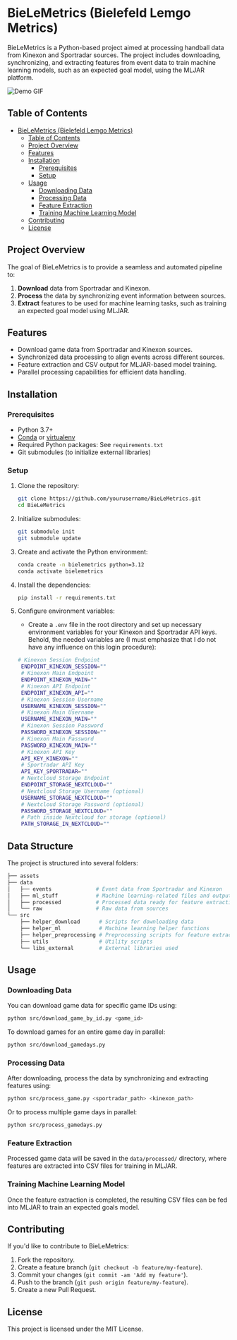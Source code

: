
# BieLeMetrics (Bielefeld Lemgo Metrics)

BieLeMetrics is a Python-based project aimed at processing handball data from Kinexon and Sportradar sources. The project includes downloading, synchronizing, and extracting features from event data to train machine learning models, such as an expected goal model, using the MLJAR platform.

![Demo GIF](./assets/events/videos/demo.gif)


## Table of Contents
- [BieLeMetrics (Bielefeld Lemgo Metrics)](#bielemetrics-bielefeld-lemgo-metrics)
  - [Table of Contents](#table-of-contents)
  - [Project Overview](#project-overview)
  - [Features](#features)
  - [Installation](#installation)
    - [Prerequisites](#prerequisites)
    - [Setup](#setup)
  - [Usage](#usage)
    - [Downloading Data](#downloading-data)
    - [Processing Data](#processing-data)
    - [Feature Extraction](#feature-extraction)
    - [Training Machine Learning Model](#training-machine-learning-model)
  - [Contributing](#contributing)
  - [License](#license)

## Project Overview

The goal of BieLeMetrics is to provide a seamless and automated pipeline to:
1. **Download** data from Sportradar and Kinexon.
2. **Process** the data by synchronizing event information between sources.
3. **Extract** features to be used for machine learning tasks, such as training an expected goal model using MLJAR.

## Features

- Download game data from Sportradar and Kinexon sources.
- Synchronized data processing to align events across different sources.
- Feature extraction and CSV output for MLJAR-based model training.
- Parallel processing capabilities for efficient data handling.

## Installation

### Prerequisites

- Python 3.7+
- [Conda](https://docs.conda.io/en/latest/) or [virtualenv](https://virtualenv.pypa.io/en/latest/)
- Required Python packages: See `requirements.txt`
- Git submodules (to initialize external libraries)

### Setup

1. Clone the repository:
   ```bash
   git clone https://github.com/yourusername/BieLeMetrics.git
   cd BieLeMetrics
   ```

2. Initialize submodules:
   ```bash
   git submodule init
   git submodule update
   ```

3. Create and activate the Python environment:
   ```bash
   conda create -n bielemetrics python=3.12
   conda activate bielemetrics
   ```

4. Install the dependencies:
   ```bash
   pip install -r requirements.txt
   ```

5. Configure environment variables:
   - Create a `.env` file in the root directory and set up necessary environment variables for your Kinexon and Sportradar API keys. Behold, the needed variables are (I must emphasize that I do not have any influence on this login procedure):

   ```bash
   # Kinexon Session Endpoint
    ENDPOINT_KINEXON_SESSION=""
    # Kinexon Main Endpoint
    ENDPOINT_KINEXON_MAIN=""
    # Kinexon API Endpoint
    ENDPOINT_KINEXON_API=""
    # Kinexon Session Username
    USERNAME_KINEXON_SESSION=""
    # Kinexon Main Username
    USERNAME_KINEXON_MAIN=""
    # Kinexon Session Password
    PASSWORD_KINEXON_SESSION=""
    # Kinexon Main Password
    PASSWORD_KINEXON_MAIN=""
    # Kinexon API Key
    API_KEY_KINEXON=""
    # Sportradar API Key
    API_KEY_SPORTRADAR=""
    # Nextcloud Storage Endpoint
    ENDPOINT_STORAGE_NEXTCLOUD=""
    # Nextcloud Storage Username (optional)
    USERNAME_STORAGE_NEXTCLOUD=""
    # Nextcloud Storage Password (optional)
    PASSWORD_STORAGE_NEXTCLOUD=""
    # Path inside Nextcloud for storage (optional)
    PATH_STORAGE_IN_NEXTCLOUD=""
    ```


## Data Structure

The project is structured into several folders:

```bash
├── assets
├── data
│   ├── events              # Event data from Sportradar and Kinexon
│   ├── ml_stuff            # Machine learning-related files and outputs
│   ├── processed           # Processed data ready for feature extraction
│   └── raw                 # Raw data from sources
└── src
    ├── helper_download      # Scripts for downloading data
    ├── helper_ml            # Machine learning helper functions
    ├── helper_preprocessing # Preprocessing scripts for feature extraction
    ├── utils                # Utility scripts
    └── libs_external        # External libraries used
```

## Usage

### Downloading Data

You can download game data for specific game IDs using:

```bash
python src/download_game_by_id.py <game_id>
```

To download games for an entire game day in parallel:

```bash
python src/download_gamedays.py
```

### Processing Data

After downloading, process the data by synchronizing and extracting features using:

```bash
python src/process_game.py <sportradar_path> <kinexon_path>
```

Or to process multiple game days in parallel:

```bash
python src/process_gamedays.py
```

### Feature Extraction

Processed game data will be saved in the `data/processed/` directory, where features are extracted into CSV files for training in MLJAR.

### Training Machine Learning Model

Once the feature extraction is completed, the resulting CSV files can be fed into MLJAR to train an expected goals model.

## Contributing

If you'd like to contribute to BieLeMetrics:
1. Fork the repository.
2. Create a feature branch (`git checkout -b feature/my-feature`).
3. Commit your changes (`git commit -am 'Add my feature'`).
4. Push to the branch (`git push origin feature/my-feature`).
5. Create a new Pull Request.

## License

This project is licensed under the MIT License.
